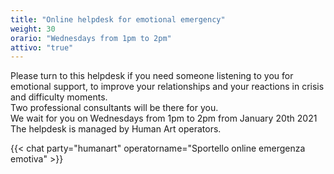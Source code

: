 ```yaml
---
title: "Online helpdesk for emotional emergency"
weight: 30
orario: "Wednesdays from 1pm to 2pm"
attivo: "true"
---
```


Please turn to this helpdesk if you need someone listening to you for emotional support, to improve your relationships and your reactions in crisis and difficulty moments.  
Two professional consultants will be there for you.  
We wait for you on Wednesdays from 1pm to 2pm from January 20th 2021  
The helpdesk is managed by Human Art operators.

{{< chat party="humanart" operatorname="Sportello online emergenza emotiva" >}}

